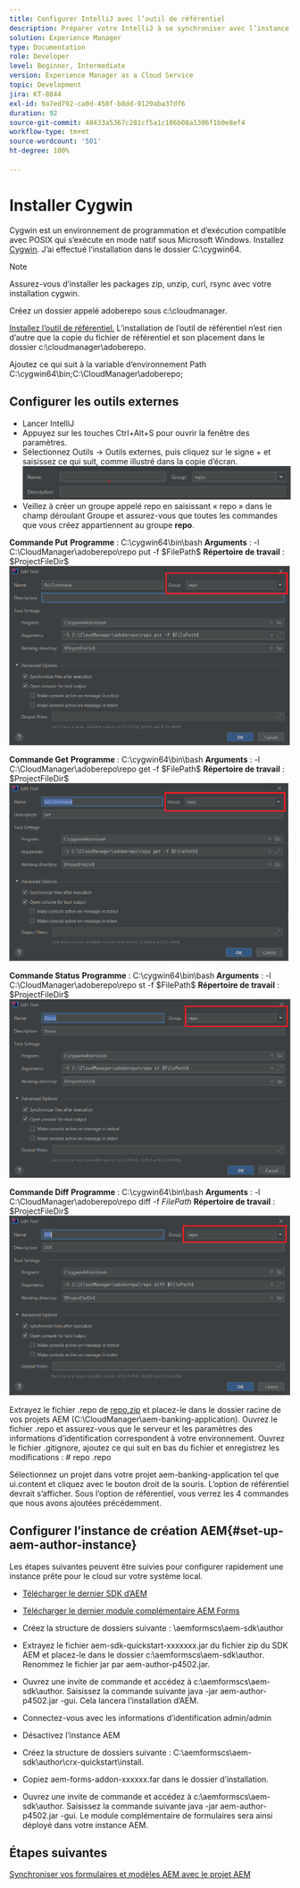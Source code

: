 ```yaml
---
title: Configurer IntelliJ avec l’outil de référentiel
description: Préparer votre IntelliJ à se synchroniser avec l’instance compatible avec le cloud AEM
solution: Experience Manager
type: Documentation
role: Developer
level: Beginner, Intermediate
version: Experience Manager as a Cloud Service
topic: Development
jira: KT-8844
exl-id: 9a7ed792-ca0d-458f-b8dd-9129aba37df6
duration: 92
source-git-commit: 48433a5367c281cf5a1c106b08a1306f1b0e8ef4
workflow-type: tm+mt
source-wordcount: '501'
ht-degree: 100%

---
```


# Installer Cygwin


Cygwin est un environnement de programmation et d’exécution compatible avec POSIX qui s’exécute en mode natif sous Microsoft Windows.
Installez [Cygwin](https://www.cygwin.com/). J’ai effectué l’installation dans le dossier C:\cygwin64.
>[!NOTE]
> Assurez-vous d’installer les packages zip, unzip, curl, rsync avec votre installation cygwin.

Créez un dossier appelé adoberepo sous c:\cloudmanager.

[Installez l’outil de référentiel.](https://github.com/Adobe-Marketing-Cloud/tools/tree/master/repo) L’installation de l’outil de référentiel n’est rien d’autre que la copie du fichier de référentiel et son placement dans le dossier c:\cloudmanager\adoberepo.

Ajoutez ce qui suit à la variable d’environnement Path C:\cygwin64\bin;C:\CloudManager\adoberepo;

## Configurer les outils externes

* Lancer IntelliJ
* Appuyez sur les touches Ctrl+Alt+S pour ouvrir la fenêtre des paramètres.
* Sélectionnez Outils -> Outils externes, puis cliquez sur le signe + et saisissez ce qui suit, comme illustré dans la copie d’écran.
  ![rep](assets/repo.png)
* Veillez à créer un groupe appelé repo en saisissant « repo » dans le champ déroulant Groupe et assurez-vous que toutes les commandes que vous créez appartiennent au groupe **repo**.


**Commande Put**
**Programme** : C:\cygwin64\bin\bash
**Arguments** : -l C:\CloudManager\adoberepo\repo put -f \$FilePath\$
**Répertoire de travail** : \$ProjectFileDir\$
![put-command](assets/put-command.png)

**Commande Get**
**Programme** : C:\cygwin64\bin\bash
**Arguments** : -l C:\CloudManager\adoberepo\repo get -f \$FilePath\$
**Répertoire de travail** : \$ProjectFileDir\$
![get-command](assets/get-command.png)

**Commande Status**
**Programme** : C:\cygwin64\bin\bash
**Arguments** : -l C:\CloudManager\adoberepo\repo st -f \$FilePath\$
**Répertoire de travail** : \$ProjectFileDir\$
![status-command](assets/status-command.png)

**Commande Diff**
**Programme** : C:\cygwin64\bin\bash
**Arguments** : -l C:\CloudManager\adoberepo\repo diff -f $FilePath$
**Répertoire de travail** : \$ProjectFileDir\$
![diff-command](assets/diff-command.png)

Extrayez le fichier .repo de [repo.zip](assets/repo.zip) et placez-le dans le dossier racine de vos projets AEM (C:\CloudManager\aem-banking-application). Ouvrez le fichier .repo et assurez-vous que le serveur et les paramètres des informations d’identification correspondent à votre environnement.
Ouvrez le fichier .gitignore, ajoutez ce qui suit en bas du fichier et enregistrez les modifications :
\# repo
.repo

Sélectionnez un projet dans votre projet aem-banking-application tel que ui.content et cliquez avec le bouton droit de la souris. L’option de référentiel devrait s’afficher. Sous l’option de référentiel, vous verrez les 4 commandes que nous avons ajoutées précédemment.

## Configurer l’instance de création AEM{#set-up-aem-author-instance}

Les étapes suivantes peuvent être suivies pour configurer rapidement une instance prête pour le cloud sur votre système local.
* [Télécharger le dernier SDK d’AEM](https://experience.adobe.com/#/downloads/content/software-distribution/en/aemcloud.html?lang=fr)

* [Télécharger le dernier module complémentaire AEM Forms](https://experience.adobe.com/#/downloads/content/software-distribution/en/aemcloud.html?lang=fr)

* Créez la structure de dossiers suivante :
\aemformscs\aem-sdk\author

* Extrayez le fichier aem-sdk-quickstart-xxxxxxx.jar du fichier zip du SDK AEM et placez-le dans le dossier c:\aemformscs\aem-sdk\author. Renommez le fichier jar par aem-author-p4502.jar.

* Ouvrez une invite de commande et accédez à c:\aemformscs\aem-sdk\author.
Saisissez la commande suivante java -jar aem-author-p4502.jar -gui. Cela lancera l’installation d’AEM.
* Connectez-vous avec les informations d’identification admin/admin
* Désactivez l’instance AEM
* Créez la structure de dossiers suivante : C:\aemformscs\aem-sdk\author\crx-quickstart\install.
* Copiez aem-forms-addon-xxxxxx.far dans le dossier d’installation.
* Ouvrez une invite de commande et accédez à c:\aemformscs\aem-sdk\author.
Saisissez la commande suivante java -jar aem-author-p4502.jar -gui. Le module complémentaire de formulaires sera ainsi déployé dans votre instance AEM.

## Étapes suivantes

[Synchroniser vos formulaires et modèles AEM avec le projet AEM](./deploy-your-first-form.md)
